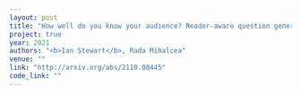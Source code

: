 ```yaml
---
layout: post
title: "How well do you know your audience? Reader-aware question generation"
project: true
year: 2021
authors: "<b>Ian Stewart</b>, Rada Mihalcea" 
venue: ""
link: "http://arxiv.org/abs/2110.08445"
code_link: ""
---
```

